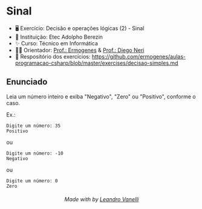 # Sinal

* 🖥️ Exercício: Decisão e operações lógicas (2) - Sinal
* 🏫 Instituição: Etec Adolpho Berezin
* ✨ Curso: Técnico em Informática
* 👨‍🏫 Orientador: <a href="https://github.com/ermogenes">Prof.: Ermogenes</a> & <a href="https://github.com/diegoneri">Prof.: Diego Neri</a>
* 📖 Respositório dos exercícios: https://github.com/ermogenes/aulas-programacao-csharp/blob/master/exercises/decisao-simples.md

## Enunciado

Leia um número inteiro e exiba "Negativo", "Zero" ou "Positivo", conforme o caso.

Ex.:
```
Digite um número: 35
Positivo
```
ou
```
Digite um número: -10
Negativo
```
ou
```
Digite um número: 0
Zero
```

<h6 align="center">Made with by <a href="https://github.com/LeoVanelli">Leandro Vanelli</a></h6>
